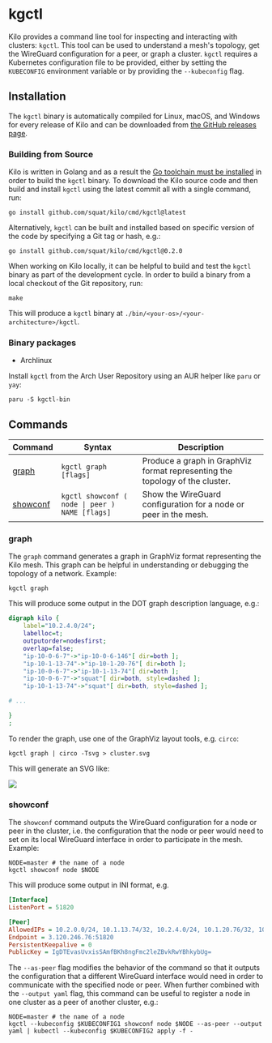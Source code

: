 # kgctl

Kilo provides a command line tool for inspecting and interacting with clusters: `kgctl`.
This tool can be used to understand a mesh's topology, get the WireGuard configuration for a peer, or graph a cluster.
`kgctl` requires a Kubernetes configuration file to be provided, either by setting the `KUBECONFIG` environment variable or by providing the `--kubeconfig` flag.

## Installation

The `kgctl` binary is automatically compiled for Linux, macOS, and Windows for every release of Kilo and can be downloaded from [the GitHub releases page](https://github.com/squat/kilo/releases/latest).

### Building from Source
Kilo is written in Golang and as a result the [Go toolchain must be installed](https://golang.org/doc/install) in order to build the `kgctl` binary.
To download the Kilo source code and then build and install `kgctl` using the latest commit all with a single command, run:

```shell
go install github.com/squat/kilo/cmd/kgctl@latest
```

Alternatively, `kgctl` can be built and installed based on specific version of the code by specifying a Git tag or hash, e.g.:

```shell
go install github.com/squat/kilo/cmd/kgctl@0.2.0
```

When working on Kilo locally, it can be helpful to build and test the `kgctl` binary as part of the development cycle.
In order to build a binary from a local checkout of the Git repository, run:

```shell
make
```

This will produce a `kgctl` binary at `./bin/<your-os>/<your-architecture>/kgctl`.


### Binary packages

- Archlinux

Install `kgctl` from the Arch User Repository using an AUR helper like `paru` or `yay`:

```shell
paru -S kgctl-bin
```

## Commands

|Command|Syntax|Description|
|----|----|-------|
|[graph](#graph)|`kgctl graph [flags]`|Produce a graph in GraphViz format representing the topology of the cluster.|
|[showconf](#showconf)|`kgctl showconf ( node \| peer ) NAME [flags]`|Show the WireGuard configuration for a node or peer in the mesh.|


### graph

The `graph` command generates a graph in GraphViz format representing the Kilo mesh.
This graph can be helpful in understanding or debugging the topology of a network.
Example:

```shell
kgctl graph
```

This will produce some output in the DOT graph description language, e.g.:

```dot
digraph kilo {
	label="10.2.4.0/24";
	labelloc=t;
	outputorder=nodesfirst;
	overlap=false;
	"ip-10-0-6-7"->"ip-10-0-6-146"[ dir=both ];
	"ip-10-1-13-74"->"ip-10-1-20-76"[ dir=both ];
	"ip-10-0-6-7"->"ip-10-1-13-74"[ dir=both ];
	"ip-10-0-6-7"->"squat"[ dir=both, style=dashed ];
	"ip-10-1-13-74"->"squat"[ dir=both, style=dashed ];

# ...

}
;
```

To render the graph, use one of the GraphViz layout tools, e.g. `circo`:

```shell
kgctl graph | circo -Tsvg > cluster.svg
```

This will generate an SVG like:

<img src="./graphs/location.svg" />

### showconf

The `showconf` command outputs the WireGuard configuration for a node or peer in the cluster, i.e. the configuration that the node or peer would need to set on its local WireGuard interface in order to participate in the mesh.
Example:

```shell
NODE=master # the name of a node
kgctl showconf node $NODE
```

This will produce some output in INI format, e.g.

```ini
[Interface]
ListenPort = 51820

[Peer]
AllowedIPs = 10.2.0.0/24, 10.1.13.74/32, 10.2.4.0/24, 10.1.20.76/32, 10.4.0.2/32
Endpoint = 3.120.246.76:51820
PersistentKeepalive = 0
PublicKey = IgDTEvasUvxisSAmfBKh8ngFmc2leZBvkRwYBhkybUg=
```

The `--as-peer` flag modifies the behavior of the command so that it outputs the configuration that a different WireGuard interface would need in order to communicate with the specified node or peer.
When further combined with the `--output yaml` flag, this command can be useful to register a node in one cluster as a peer of another cluster, e.g.:

```shell
NODE=master # the name of a node
kgctl --kubeconfig $KUBECONFIG1 showconf node $NODE --as-peer --output yaml | kubectl --kubeconfig $KUBECONFIG2 apply -f -
```
